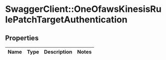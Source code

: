 # SwaggerClient::OneOfawsKinesisRulePatchTargetAuthentication

## Properties
Name | Type | Description | Notes
------------ | ------------- | ------------- | -------------


